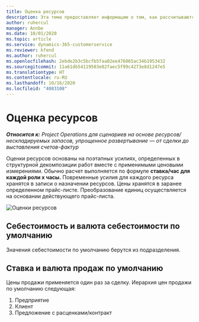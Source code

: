 ```yaml
---
title: Оценка ресурсов
description: Эта тема предоставляет информацию о том, как рассчитываются оценки ресурсов в Project Operations.
author: ruhercul
manager: Annbe
ms.date: 10/01/2020
ms.topic: article
ms.service: dynamics-365-customerservice
ms.reviewer: kfend
ms.author: ruhercul
ms.openlocfilehash: 2ebde2b3c5bcfb5faa02ee476065ac34b1953432
ms.sourcegitcommit: 11a61db54119503e82faec5f99c4273e8d1247e5
ms.translationtype: HT
ms.contentlocale: ru-RU
ms.lasthandoff: 10/16/2020
ms.locfileid: "4083108"
---
```

# <a name="resource-estimates"></a>Оценка ресурсов

_**Относится к:** Project Operations для сценариев на основе ресурсов/нескладируемых запасов, упрощенное развертывание — от сделки до выставления счетов-фактур_

Оценки ресурсов основаны на поэтапных усилиях, определенных в структурной декомпозиции работ вместе с применимыми ценовыми измерениями. Обычно расчет выполняется по формуле **ставка/час для каждой роли x часы.** Повременные усилия для каждого ресурса хранятся в записи о назначении ресурсов. Цены хранятся в заранее определенном прайс-листе. Преобразование единиц осуществляется на основании действующего прайс-листа.

![Оценки ресурсов](./media/navigation12.png)

## <a name="default-cost-price-and-cost-currency"></a>Себестоимость и валюта себестоимости по умолчанию

Значения себестоимости по умолчанию берутся из подразделения.

## <a name="default-bill-rate-and-sales-currency"></a>Ставка и валюта продаж по умолчанию

Цены продажи применяется один раз за сделку. Иерархия цен продажи по умолчанию следующая:

1. Предприятие
2. Клиент
3. Предложение с расценками/контракт
